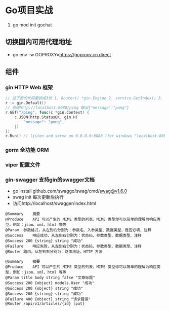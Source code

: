 # Go项目实战

1. go mod init gochat

## 切换国内可用代理地址
* go env -w GOPROXY=https://goproxy.cn,direct

## 组件

### gin HTTP Web 框架

```go
// 这下面的代码要拆成3份 1. Router() *gin.Engine 2. service.GetIndex() 3. Run()
r := gin.Default()
// 访问http://localhost:8080/ping 输出{"message":"pong"}
r.GET("/ping", func(c *gin.Context) {
	c.JSON(http.StatusOK, gin.H{
		"message": "pong",
	})
})
r.Run() // listen and serve on 0.0.0.0:8080 (for windows "localhost:8080")
```

### gorm 全功能 ORM

### viper 配置文件

### gin-swagger 支持gin的swagger文档
* go install github.com/swaggo/swag/cmd/swag@v1.6.0
* swag init 每次更新后执行
* 访问http://localhost/swagger/index.html

```
@Summary	摘要
@Produce	API 可以产生的 MIME 类型的列表，MIME 类型你可以简单的理解为响应类型，例如：json、xml、html 等等
@Param	参数格式，从左到右分别为：参数名、入参类型、数据类型、是否必填、注释
@Success	响应成功，从左到右分别为：状态码、参数类型、数据类型、注释
@Success 200 {string} string "成功"
@Failure	响应失败，从左到右分别为：状态码、参数类型、数据类型、注释
@Router	路由，从左到右分别为：路由地址，HTTP 方法
```

```
@Summary	摘要
@Produce	API 可以产生的 MIME 类型的列表，MIME 类型你可以简单的理解为响应类型，例如：json、xml、html 等等
@Param title body string false "文章标题"
@Success 200 {object} models.User "成功"
@Success 200 {object} string "成功"
@Success 200 {string} string "成功"
@Failure 400 {object} string "请求错误"
@Router /api/v1/articles/{id} [put]
```
